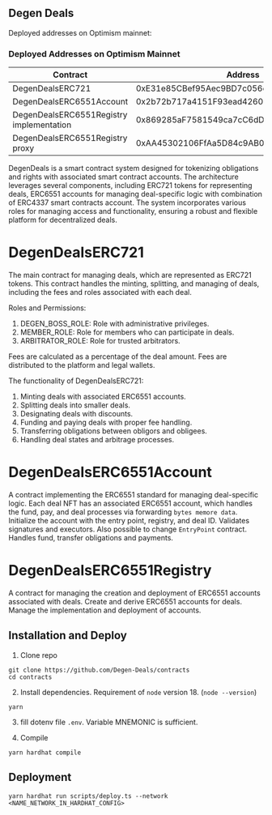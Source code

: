 ## Degen Deals

Deployed addresses on Optimism mainnet: 

### Deployed Addresses on Optimism Mainnet

| Contract                            | Address                                    |
|-------------------------------------|--------------------------------------------|
| DegenDealsERC721                    | 0xE31e85CBef95Aec9BD7c056ec52Da7a437b9D6fa |
| DegenDealsERC6551Account            | 0x2b72b717a4151F93ead42606EB053407ff860009 |
| DegenDealsERC6551Registry implementation | 0x869285aF7581549ca7cC6dDeAfaBa99b966494fa |
| DegenDealsERC6551Registry proxy     | 0xAA45302106FfAa5D84c9AB05db688F877659fb1B |

DegenDeals is a smart contract system designed for tokenizing obligations and rights with associated smart contract accounts. The architecture leverages several components, including ERC721 tokens for representing deals, ERC6551 accounts for managing deal-specific logic with combination of ERC4337 smart contracts account. The system incorporates various roles for managing access and functionality, ensuring a robust and flexible platform for decentralized deals.

# DegenDealsERC721
The main contract for managing deals, which are represented as ERC721 tokens. This contract handles the minting, splitting, and managing of deals, including the fees and roles associated with each deal.

Roles and Permissions:
1) DEGEN_BOSS_ROLE: Role with administrative privileges.
2) MEMBER_ROLE: Role for members who can participate in deals.
3) ARBITRATOR_ROLE: Role for trusted arbitrators.

Fees are calculated as a percentage of the deal amount. Fees are distributed to the platform and legal wallets.

The functionality of DegenDealsERC721:
1. Minting deals with associated ERC6551 accounts.
2. Splitting deals into smaller deals.
3. Designating deals with discounts.
4. Funding and paying deals with proper fee handling.
5. Transferring obligations between obligors and obligees.
6. Handling deal states and arbitrage processes.


# DegenDealsERC6551Account
A contract implementing the ERC6551 standard for managing deal-specific logic. Each deal NFT has an associated ERC6551 account, which handles the fund, pay, and deal processes via forwarding `bytes memore data`.
Initialize the account with the entry point, registry, and deal ID. Validates signatures and executors. Also possible to change `EntryPoint` contract. Handles fund, transfer obligations and payments.

# DegenDealsERC6551Registry
A contract for managing the creation and deployment of ERC6551 accounts associated with deals. Create and derive ERC6551 accounts for deals. Manage the implementation and deployment of accounts.

## Installation and Deploy

1. Clone repo
```
git clone https://github.com/Degen-Deals/contracts
cd contracts
```

2. Install dependencies. Requirement of `node` version 18. (`node --version`) 
```
yarn
```

3. fill dotenv file `.env`. Variable MNEMONIC is sufficient.

4. Compile
```
yarn hardhat compile
```

## Deployment

```
yarn hardhat run scripts/deploy.ts --network <NAME_NETWORK_IN_HARDHAT_CONFIG>
```
